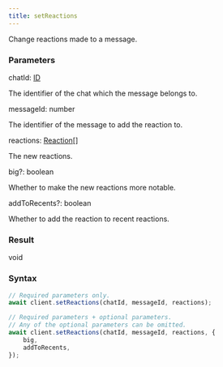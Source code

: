 ```yaml
---
title: setReactions
---
```


Change reactions made to a message.


### Parameters 

<div class="flex flex-col gap-3"><div><div class="font-mono" id="p_chatId" data-anchor><span class="font-bold">chatId</span><span class="opacity-50">:</span> <a href="/gh/types/id"  >ID</a></div><div class="pl-3"><div class="no-margin">

The identifier of the chat which the message belongs to.

</div></div></div><div><div class="font-mono" id="p_messageId" data-anchor><span class="font-bold">messageId</span><span class="opacity-50">:</span> <span>number</span></div><div class="pl-3"><div class="no-margin">

The identifier of the message to add the reaction to.

</div></div></div><div><div class="font-mono" id="p_reactions" data-anchor><span class="font-bold">reactions</span><span class="opacity-50">:</span> <a href="/gh/types/reaction"  >Reaction</a><span class="opacity-50">[]</span></div><div class="pl-3"><div class="no-margin">

The new reactions.

</div></div></div><div class="flex flex-col gap-3"><div><div class="flex gap-2"><div class="font-mono p" id="p_big" data-anchor><span class="font-bold">big</span><span class="opacity-50"><span title="Optional" class="cursor-help">?</span>:</span> <span>boolean</span></div></div><div class="pl-3"><div class="no-margin">

Whether to make the new reactions more notable.

</div></div></div><div><div class="flex gap-2"><div class="font-mono p" id="p_addToRecents" data-anchor><span class="font-bold">addToRecents</span><span class="opacity-50"><span title="Optional" class="cursor-help">?</span>:</span> <span>boolean</span></div></div><div class="pl-3"><div class="no-margin">

Whether to add the reaction to recent reactions.

</div></div></div></div></div>

### Result 

<div class="font-mono"><span>void</span></div>

### Syntax

```ts
// Required parameters only.
await client.setReactions(chatId, messageId, reactions);

// Required parameters + optional parameters.
// Any of the optional parameters can be omitted.
await client.setReactions(chatId, messageId, reactions, {
    big,
    addToRecents,
});
```



